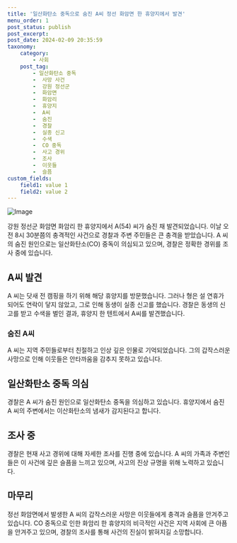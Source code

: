 ```yaml
---
title: '일산화탄소 중독으로 숨진 A씨 정선 화암면 한 휴양지에서 발견'
menu_order: 1
post_status: publish
post_excerpt: 
post_date: 2024-02-09 20:35:59
taxonomy:
    category:
        - 사회
    post_tag:
        - 일산화탄소 중독
        -  사망 사건
        -  강원 정선군
        -  화암면
        -  화암리
        -  휴양지
        -  A씨
        -  숨진
        -  경찰
        -  실종 신고
        -  수색
        -  CO 중독
        -  사고 경위
        -  조사
        -  이웃들
        -  슬픔
custom_fields:
    field1: value 1
    field2: value 2
---
```


![Image](https://imgnews.pstatic.net/image/057/2024/02/09/0001798488_001_20240209162701126.jpg?type=w647)

강원 정선군 화암면 화암리 한 휴양지에서 A(54) 씨가 숨진 채 발견되었습니다. 이날 오전 8시 30분쯤의 충격적인 사건으로 경찰과 주변 주민들은 큰 충격을 받았습니다. A 씨의 숨진 원인으로는 일산화탄소(CO) 중독이 의심되고 있으며, 경찰은 정확한 경위를 조사 중에 있습니다.
## A씨 발견
A 씨는 닷새 전 캠핑을 하기 위해 해당 휴양지를 방문했습니다. 그러나 형은 설 연휴가 되어도 연락이 닿지 않았고, 그로 인해 동생이 실종 신고를 했습니다. 경찰은 동생의 신고를 받고 수색을 벌인 결과, 휴양지 한 텐트에서 A씨를 발견했습니다.
### 숨진 A씨
A 씨는 지역 주민들로부터 친절하고 인상 깊은 인물로 기억되었습니다. 그의 갑작스러운 사망으로 인해 이웃들은 안타까움을 감추지 못하고 있습니다. 
## 일산화탄소 중독 의심
경찰은 A 씨가 숨진 원인으로 일산화탄소 중독을 의심하고 있습니다. 휴양지에서 숨진 A 씨의 주변에서는 이산화탄소의 냄새가 감지된다고 합니다.
## 조사 중
경찰은 현재 사고 경위에 대해 자세한 조사를 진행 중에 있습니다. A 씨의 가족과 주변인들은 이 사건에 깊은 슬픔을 느끼고 있으며, 사고의 진상 규명을 위해 노력하고 있습니다.
## 마무리
정선 화암면에서 발생한 A 씨의 갑작스러운 사망은 이웃들에게 충격과 슬픔을 안겨주고 있습니다. CO 중독으로 인한 화암리 한 휴양지의 비극적인 사건은 지역 사회에 큰 아픔을 안겨주고 있으며, 경찰의 조사를 통해 사건의 진실이 밝혀지길 소망합니다.
